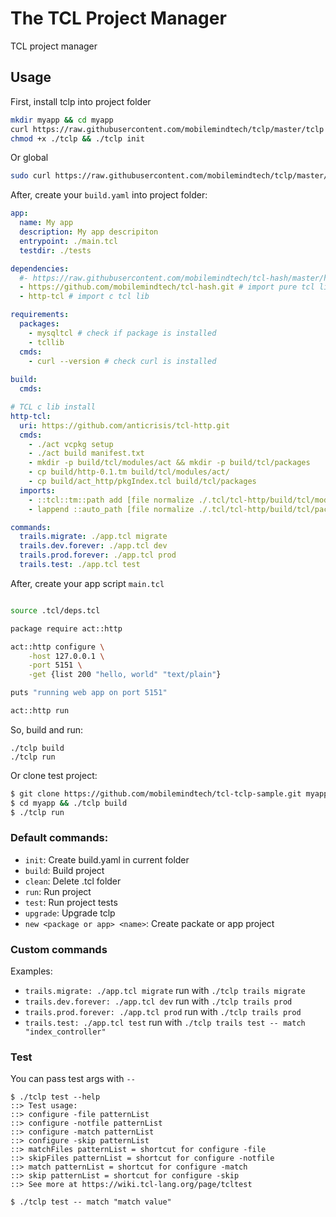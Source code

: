# The TCL Project Manager

TCL project manager

## Usage

First, install tclp into project folder

```bash
mkdir myapp && cd myapp
curl https://raw.githubusercontent.com/mobilemindtech/tclp/master/tclp -s -o tclp
chmod +x ./tclp && ./tclp init
```

Or global

```bash
sudo curl https://raw.githubusercontent.com/mobilemindtech/tclp/master/tclp -s -o /usr/bin/tclp && sudo chmod +x /usr/bin/tclp
```

After, create your `build.yaml` into project folder:


```yaml
app:
  name: My app
  description: My app descripiton
  entrypoint: ./main.tcl
  testdir: ./tests

dependencies:
  #- https://raw.githubusercontent.com/mobilemindtech/tcl-hash/master/hash.tcl # import file
  - https://github.com/mobilemindtech/tcl-hash.git # import pure tcl lib
  - http-tcl # import c tcl lib

requirements:
  packages: 
    - mysqltcl # check if package is installed
    - tcllib
  cmds:
    - curl --version # check curl is installed
  
build:
  cmds:

# TCL c lib install
http-tcl:
  uri: https://github.com/anticrisis/tcl-http.git
  cmds:
    - ./act vcpkg setup
    - ./act build manifest.txt
    - mkdir -p build/tcl/modules/act && mkdir -p build/tcl/packages 
    - cp build/http-0.1.tm build/tcl/modules/act/
    - cp build/act_http/pkgIndex.tcl build/tcl/packages 
  imports:
    - ::tcl::tm::path add [file normalize ./.tcl/tcl-http/build/tcl/modules]
    - lappend ::auto_path [file normalize ./.tcl/tcl-http/build/tcl/packages]

commands:
  trails.migrate: ./app.tcl migrate
  trails.dev.forever: ./app.tcl dev
  trails.prod.forever: ./app.tcl prod
  trails.test: ./app.tcl test    

```

After, create your app script `main.tcl`

```bash

source .tcl/deps.tcl

package require act::http

act::http configure \
	-host 127.0.0.1 \
	-port 5151 \
	-get {list 200 "hello, world" "text/plain"}

puts "running web app on port 5151"

act::http run


```

So, build and run:

```shell
./tclp build
./tclp run
```

Or clone test project:


```bash
$ git clone https://github.com/mobilemindtech/tcl-tclp-sample.git myapp
$ cd myapp && ./tclp build
$ ./tclp run
```


### Default commands:

* `init`: Create build.yaml in current folder
* `build`: Build project
* `clean`: Delete .tcl folder
* `run`: Run project
* `test`: Run project tests
* `upgrade`: Upgrade tclp
*  `new <package or app> <name>`: Create packate or app project

### Custom commands

Examples:

* `trails.migrate: ./app.tcl migrate` run with `./tclp trails migrate`
* `trails.dev.forever: ./app.tcl dev` run with `./tclp trails prod`
* `trails.prod.forever: ./app.tcl prod` run with `./tclp trails prod`
* `trails.test: ./app.tcl test`  run with `./tclp trails test -- match "index_controller"`

### Test

You can pass test args with `--`

```
$ ./tclp test --help
::> Test usage:
::> configure -file patternList
::> configure -notfile patternList
::> configure -match patternList
::> configure -skip patternList
::> matchFiles patternList = shortcut for configure -file
::> skipFiles patternList = shortcut for configure -notfile
::> match patternList = shortcut for configure -match
::> skip patternList = shortcut for configure -skip
::> See more at https://wiki.tcl-lang.org/page/tcltest

$ ./tclp test -- match "match value"

```
